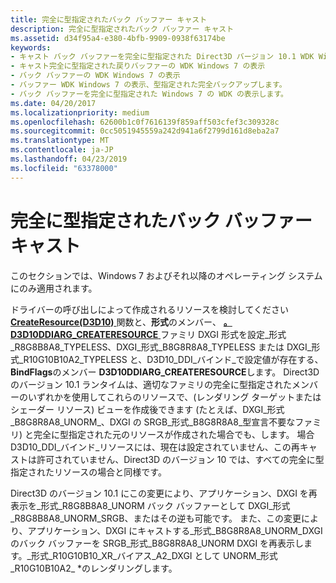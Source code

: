 ```yaml
---
title: 完全に型指定されたバック バッファー キャスト
description: 完全に型指定されたバック バッファー キャスト
ms.assetid: d34f95a4-e380-4bfb-9909-0938f63174be
keywords:
- キャスト バック バッファーを完全に型指定された Direct3D バージョン 10.1 WDK Windows 7 表示
- キャスト完全に型指定された戻りバッファーの WDK Windows 7 の表示
- バック バッファーの WDK Windows 7 の表示
- バッファー WDK Windows 7 の表示、型指定された完全バックアップします。
- バック バッファーを完全に型指定された Windows 7 の WDK の表示します。
ms.date: 04/20/2017
ms.localizationpriority: medium
ms.openlocfilehash: 62600b1c0f7616139f859aff503cfef3c309328c
ms.sourcegitcommit: 0cc5051945559a242d941a6f2799d161d8eba2a7
ms.translationtype: MT
ms.contentlocale: ja-JP
ms.lasthandoff: 04/23/2019
ms.locfileid: "63378000"
---
```

# <a name="fully-typed-back-buffers-casting"></a>完全に型指定されたバック バッファー キャスト


このセクションでは、Windows 7 およびそれ以降のオペレーティング システムにのみ適用されます。

ドライバーの呼び出しによって作成されるリソースを検討してください[ **CreateResource(D3D10)** ](https://msdn.microsoft.com/library/windows/hardware/ff540691)関数と、**形式**のメンバー、 [ **。D3D10DDIARG\_CREATERESOURCE** ](https://msdn.microsoft.com/library/windows/hardware/ff541697)ファミリ DXGI 形式を設定\_形式\_R8G8B8A8\_TYPELESS、DXGI\_形式\_B8G8R8A8\_TYPELESS または DXGI\_形式\_R10G10B10A2\_TYPELESS と、D3D10\_DDI\_バインド\_で設定値が存在する、 **BindFlags**のメンバー **D3D10DDIARG\_CREATERESOURCE**します。 Direct3D のバージョン 10.1 ランタイムは、適切なファミリの完全に型指定されたメンバーのいずれかを使用してこれらのリソースで、(レンダリング ターゲットまたはシェーダー リソース) ビューを作成後できます (たとえば、DXGI\_形式\_B8G8R8A8\_UNORM\_、DXGI の SRGB\_形式\_B8G8R8A8\_型宣言不要なファミリ) と完全に型指定された元のリソースが作成された場合でも、します。 場合 D3D10\_DDI\_バインド\_リソースには、現在は設定されていません、この再キャストは許可されていません、Direct3D のバージョン 10 では、すべての完全に型指定されたリソースの場合と同様です。

Direct3D のバージョン 10.1 にこの変更により、アプリケーション、DXGI を再表示を\_形式\_R8G8B8A8\_UNORM バック バッファーとして DXGI\_形式\_R8G8B8A8\_UNORM\_SRGB、またはその逆も可能です。 また、この変更により、アプリケーション、DXGI にキャストする\_形式\_B8G8R8A8\_UNORM\_DXGI のバック バッファーを SRGB\_形式\_B8G8R8A8\_UNORM DXGI を再表示します。\_形式\_R10G10B10\_XR\_バイアス\_A2\_DXGI として UNORM\_形式\_R10G10B10A2\_ \*のレンダリングします。

 

 





